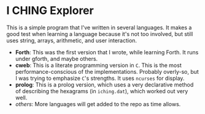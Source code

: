 # I CHING Explorer

This is a simple program that I've written in several languages.
It makes a good test when learning a language because it's not too
involved, but still uses string, arrays, arithmetic, and user interaction.

 * **Forth**: This was the first version that I wrote, while learning
   Forth. It runs under gforth, and maybe others.   
 * **cweb**: This is a literate programming version in `C`.  This is the
   most performance-conscious of the implementations.  Probably overly-so,
   but I was trying to emphasize `C`'s strengths. It uses `ncurses` for 
   display.
 * **prolog**: This is a prolog version, which uses a very declarative
   method of describing the hexagrams (in `iching.dat`), which worked out
   very well. 
 * _others_: More languages will get added to the repo as time allows.

